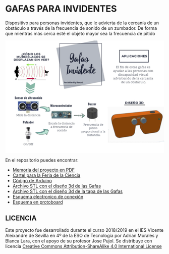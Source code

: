 # GAFAS PARA INVIDENTES
Dispositivo para personas invidentes, que le advierta de la cercanía de un obstáculo a través de la frecuencia de sonido de un zumbador. De forma que mientras más cerca esté el objeto mayor sea la frecuencia de pitido

<img src="CartelGafas.png" width="600" align="center">

En el repositorio puedes encontrar:
- [Memoria del proyecto en PDF](https://github.com/Josepujol/ProyectosEstudiantes/blob/master/GafasInvidentes/MemoriaGafas.pdf)
- [Cartel para la Feria de la Ciencia](https://github.com/Josepujol/ProyectosEstudiantes/blob/master/GafasInvidentes/CartelGafas.pdf)
- [Código de Arduino](https://github.com/Josepujol/ProyectosEstudiantes/blob/master/GafasInvidentes/Codigo_gafas.ino)
- [Archivo STL con el diseño 3d de las Gafas](https://github.com/Josepujol/ProyectosEstudiantes/blob/master/GafasInvidentes/Gafas.stl)
- [Archivo STL con el diseño 3d de la tapa de las Gafas](https://github.com/Josepujol/ProyectosEstudiantes/blob/master/GafasInvidentes/Tapa%20gafas.stl)
- [Esquema electronico de conexión](https://github.com/Josepujol/ProyectosEstudiantes/blob/master/GafasInvidentes/EsquemaGafas.png)
- [Esquema en protoboard](https://github.com/Josepujol/ProyectosEstudiantes/blob/master/GafasInvidentes/EsquemaGafasbb.png)

## LICENCIA
Este proyecto fue desarrollado durante el curso 2018/2019 en el IES Vicente Aleixandre de Sevilla en 4º de la ESO de Tecnología por Adrian Morales y Blanca Lara, con el apoyo de su profesor Jose Pujol. Se distribuye con licencia [Creative Commons Attribution-ShareAlike 4.0 International License](http://creativecommons.org/licenses/by-sa/4.0/)


